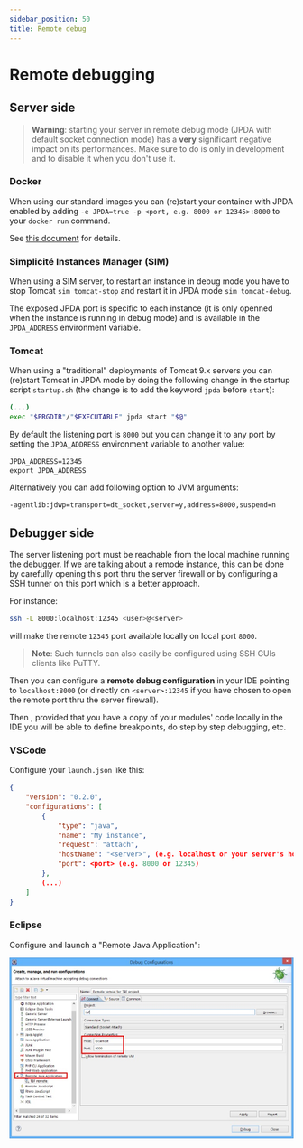 ```yaml
---
sidebar_position: 50
title: Remote debug
---
```


Remote debugging
================

Server side <span id="server"></span>
-------------------------------------

> **Warning**: starting your server in remote debug mode (JPDA with default socket connection mode) has a **very** significant negative
> impact on its performances. Make sure to do is only in development and to disable it when you don't use it.

### Docker <span id="docker"></span>

When using our standard images you can (re)start your container with JPDA enabled by adding
`-e JPDA=true -p <port, e.g. 8000 or 12345>:8000` to your `docker run` command.

See [this document](/docs/operation/docker) for details.

### Simplicité Instances Manager (SIM) <span id="sim"></span>

When using a SIM server, to restart an instance in debug mode you have to stop Tomcat `sim tomcat-stop` and restart it in JPDA mode `sim tomcat-debug`.

The exposed JPDA port is specific to each instance (it is only openned when the instance is running in debug mode) and is available in the `JPDA_ADDRESS` environment variable.
 
### Tomcat <span id="tomcat"></span>

When using a "traditional" deployments of Tomcat 9.x servers you can (re)start Tomcat in JPDA mode by doing the following change
in the startup script `startup.sh` (the change is to add the keyword `jpda` before `start`):

```bash
(...)
exec "$PRGDIR"/"$EXECUTABLE" jpda start "$@"
```

By default the listening port is `8000` but you can change it to any port by setting the `JPDA_ADDRESS` environment variable
to another value:

```
JPDA_ADDRESS=12345
export JPDA_ADDRESS
```

Alternatively you can add following option to JVM arguments:

```
-agentlib:jdwp=transport=dt_socket,server=y,address=8000,suspend=n
```

Debugger side <span id="debugger"></span>
-----------------------------------------

The server listening port must be reachable from the local machine running the debugger. If we are talking about a remode instance,
this can be done by carefully opening this port thru the server firewall or by configuring a SSH tunner on this port which is a better approach.

For instance:

```bash
ssh -L 8000:localhost:12345 <user>@<server>
```

will make the remote `12345` port available locally on local port `8000`.

> **Note**: Such tunnels can also easily be configured using SSH GUIs clients like PuTTY.

Then you can configure a **remote debug configuration** in your IDE pointing to `localhost:8000`
(or directly on `<server>:12345` if you have chosen to open the remote port thru the server firewall).

Then , provided that you have a copy of your modules' code locally in the IDE you will be able to define
breakpoints, do step by step debugging, etc.

### VSCode <span id="vscode"></span>

Configure your `launch.json` like this:

```json
{
    "version": "0.2.0",
    "configurations": [
        {
            "type": "java",
            "name": "My instance",
            "request": "attach",
            "hostName": "<server>", (e.g. localhost or your server's hostname or IP address)
            "port": <port> (e.g. 8000 or 12345)
        },
        (...)
    ]
}
```

### Eclipse <span id="eclipse"></span>

Configure and launch a "Remote Java Application":

![](img/remote-debug/remote-debug.jpg)
